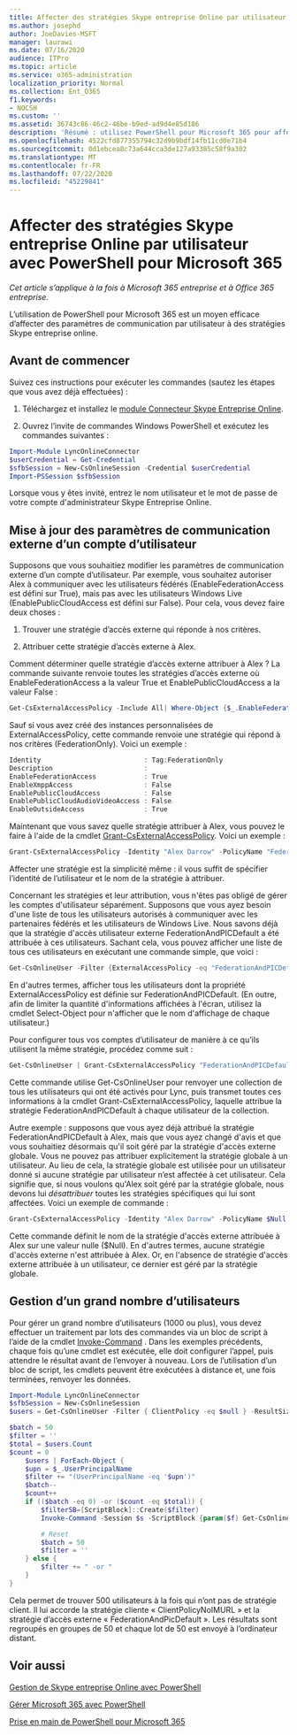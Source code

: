 ```yaml
---
title: Affecter des stratégies Skype entreprise Online par utilisateur avec PowerShell pour Microsoft 365
ms.author: josephd
author: JoeDavies-MSFT
manager: laurawi
ms.date: 07/16/2020
audience: ITPro
ms.topic: article
ms.service: o365-administration
localization_priority: Normal
ms.collection: Ent_O365
f1.keywords:
- NOCSH
ms.custom: ''
ms.assetid: 36743c86-46c2-46be-b9ed-ad9d4e85d186
description: 'Résumé : utilisez PowerShell pour Microsoft 365 pour affecter des paramètres de communication par utilisateur aux stratégies Skype entreprise online.'
ms.openlocfilehash: 4522cfd877355794c32d9b9bdf14fb11cd0e71b4
ms.sourcegitcommit: 0d1ebcea8c73a644cca3de127a93385c58f9a302
ms.translationtype: MT
ms.contentlocale: fr-FR
ms.lasthandoff: 07/22/2020
ms.locfileid: "45229841"
---
```

# <a name="assign-per-user-skype-for-business-online-policies-with-powershell-for-microsoft-365"></a>Affecter des stratégies Skype entreprise Online par utilisateur avec PowerShell pour Microsoft 365

*Cet article s’applique à la fois à Microsoft 365 entreprise et à Office 365 entreprise.*

L’utilisation de PowerShell pour Microsoft 365 est un moyen efficace d’affecter des paramètres de communication par utilisateur à des stratégies Skype entreprise online.
  
## <a name="before-you-begin"></a>Avant de commencer

Suivez ces instructions pour exécuter les commandes (sautez les étapes que vous avez déjà effectuées) :
  
1. Téléchargez et installez le [module Connecteur Skype Entreprise Online](https://www.microsoft.com/download/details.aspx?id=39366).
    
2. Ouvrez l’invite de commandes Windows PowerShell et exécutez les commandes suivantes : 
    
```powershell
Import-Module LyncOnlineConnector
$userCredential = Get-Credential
$sfbSession = New-CsOnlineSession -Credential $userCredential
Import-PSSession $sfbSession
```

Lorsque vous y êtes invité, entrez le nom utilisateur et le mot de passe de votre compte d'administrateur Skype Entreprise Online.
    
## <a name="updating-external-communication-settings-for-a-user-account"></a>Mise à jour des paramètres de communication externe d’un compte d’utilisateur

Supposons que vous souhaitiez modifier les paramètres de communication externe d’un compte d’utilisateur. Par exemple, vous souhaitez autoriser Alex à communiquer avec les utilisateurs fédérés (EnableFederationAccess est défini sur True), mais pas avec les utilisateurs Windows Live (EnablePublicCloudAccess est défini sur False). Pour cela, vous devez faire deux choses :
  
1. Trouver une stratégie d’accès externe qui réponde à nos critères.
    
2. Attribuer cette stratégie d’accès externe à Alex.
    
Comment déterminer quelle stratégie d’accès externe attribuer à Alex ? La commande suivante renvoie toutes les stratégies d’accès externe où EnableFederationAccess a la valeur True et EnablePublicCloudAccess a la valeur False :
  
```powershell
Get-CsExternalAccessPolicy -Include All| Where-Object {$_.EnableFederationAccess -eq $True -and $_.EnablePublicCloudAccess -eq $False}
```

Sauf si vous avez créé des instances personnalisées de ExternalAccessPolicy, cette commande renvoie une stratégie qui répond à nos critères (FederationOnly). Voici un exemple :
  
```powershell
Identity                          : Tag:FederationOnly
Description                       :
EnableFederationAccess            : True
EnableXmppAccess                  : False
EnablePublicCloudAccess           : False
EnablePublicCloudAudioVideoAccess : False
EnableOutsideAccess               : True
```

Maintenant que vous savez quelle stratégie attribuer à Alex, vous pouvez le faire à l'aide de la cmdlet [Grant-CsExternalAccessPolicy](https://go.microsoft.com/fwlink/?LinkId=523974). Voici un exemple :
  
```powershell
Grant-CsExternalAccessPolicy -Identity "Alex Darrow" -PolicyName "FederationOnly"
```

Affecter une stratégie est la simplicité même : il vous suffit de spécifier l’identité de l’utilisateur et le nom de la stratégie à attribuer. 
  
Concernant les stratégies et leur attribution, vous n'êtes pas obligé de gérer les comptes d'utilisateur séparément. Supposons que vous ayez besoin d'une liste de tous les utilisateurs autorisés à communiquer avec les partenaires fédérés et les utilisateurs de Windows Live. Nous savons déjà que la stratégie d'accès utilisateur externe FederationAndPICDefault a été attribuée à ces utilisateurs. Sachant cela, vous pouvez afficher une liste de tous ces utilisateurs en exécutant une commande simple, que voici :
  
```powershell
Get-CsOnlineUser -Filter {ExternalAccessPolicy -eq "FederationAndPICDefault"} | Select-Object DisplayName
```

En d'autres termes, afficher tous les utilisateurs dont la propriété ExternalAccessPolicy est définie sur FederationAndPICDefault. (En outre, afin de limiter la quantité d'informations affichées à l'écran, utilisez la cmdlet Select-Object pour n'afficher que le nom d'affichage de chaque utilisateur.) 
  
Pour configurer tous vos comptes d’utilisateur de manière à ce qu’ils utilisent la même stratégie, procédez comme suit :
  
```powershell
Get-CsOnlineUser | Grant-CsExternalAccessPolicy "FederationAndPICDefault"
```

Cette commande utilise Get-CsOnlineUser pour renvoyer une collection de tous les utilisateurs qui ont été activés pour Lync, puis transmet toutes ces informations à la cmdlet Grant-CsExternalAccessPolicy, laquelle attribue la stratégie FederationAndPICDefault à chaque utilisateur de la collection.
  
Autre exemple : supposons que vous ayez déjà attribué la stratégie FederationAndPICDefault à Alex, mais que vous ayez changé d'avis et que vous souhaitiez désormais qu'il soit géré par la stratégie d'accès externe globale. Vous ne pouvez pas attribuer explicitement la stratégie globale à un utilisateur. Au lieu de cela, la stratégie globale est utilisée pour un utilisateur donné si aucune stratégie par utilisateur n’est affectée à cet utilisateur. Cela signifie que, si nous voulons qu'Alex soit géré par la stratégie globale, nous devons lui  *désattribuer*  toutes les stratégies spécifiques qui lui sont affectées. Voici un exemple de commande :
  
```powershell
Grant-CsExternalAccessPolicy -Identity "Alex Darrow" -PolicyName $Null
```

Cette commande définit le nom de la stratégie d'accès externe attribuée à Alex sur une valeur nulle ($Null). En d'autres termes, aucune stratégie d'accès externe n'est attribuée à Alex. Or, en l'absence de stratégie d'accès externe attribuée à un utilisateur, ce dernier est géré par la stratégie globale.
  

## <a name="managing-large-numbers-of-users"></a>Gestion d’un grand nombre d’utilisateurs

Pour gérer un grand nombre d’utilisateurs (1000 ou plus), vous devez effectuer un traitement par lots des commandes via un bloc de script à l’aide de la cmdlet [Invoke-Command](https://docs.microsoft.com/powershell/module/microsoft.powershell.core/invoke-command?view=powershell-7) .  Dans les exemples précédents, chaque fois qu’une cmdlet est exécutée, elle doit configurer l’appel, puis attendre le résultat avant de l’envoyer à nouveau.  Lors de l’utilisation d’un bloc de script, les cmdlets peuvent être exécutées à distance et, une fois terminées, renvoyer les données. 

```powershell
Import-Module LyncOnlineConnector
$sfbSession = New-CsOnlineSession
$users = Get-CsOnlineUser -Filter { ClientPolicy -eq $null } -ResultSize 500

$batch = 50
$filter = ''
$total = $users.Count
$count = 0
    $users | ForEach-Object {
    $upn = $_.UserPrincipalName
    $filter += "(UserPrincipalName -eq '$upn')"
    $batch--
    $count++
    if (($batch -eq 0) -or ($count -eq $total)) {
        $filterSB=[ScriptBlock]::Create($filter)
        Invoke-Command -Session $s -ScriptBlock {param($f) Get-CsOnlineUser -filter $f | Grant-CsClientPolicy -PolicyName "ClientPolicyNoIMURL" -Passthru | Grant-CsExternalAccessPolicy -PolicyName "FederationAndPICDefault"} -ArgumentList $filterSB

        # Reset
        $batch = 50
        $filter = ''
    } else {
        $filter += " -or "
    }
}
```

Cela permet de trouver 500 utilisateurs à la fois qui n’ont pas de stratégie client. Il lui accorde la stratégie cliente « ClientPolicyNoIMURL » et la stratégie d’accès externe « FederationAndPicDefault ». Les résultats sont regroupés en groupes de 50 et chaque lot de 50 est envoyé à l’ordinateur distant.
  
## <a name="see-also"></a>Voir aussi

[Gestion de Skype entreprise Online avec PowerShell](manage-skype-for-business-online-with-office-365-powershell.md)
  
[Gérer Microsoft 365 avec PowerShell](manage-office-365-with-office-365-powershell.md)
  
[Prise en main de PowerShell pour Microsoft 365](getting-started-with-office-365-powershell.md)
